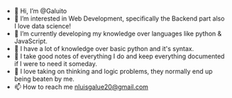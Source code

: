 - 👋 Hi, I’m @Galuito
- 👀 I’m interested in Web Development, specifically the Backend part also I love data science!
- 🌱 I’m currently developing my knowledge over languages like python & JavaScript.
- 📖 I have a lot of knowledge over basic python and it's syntax.
- 📝 I take good notes of everything I do and keep everything documented if I were to need it someday.
- 🧠 I love taking on thinking and logic problems, they normally end up being beaten by me.
- 📫 How to reach me nluisgalue20@gmail.com

<!---
Galuito/Galuito is a ✨ special ✨ repository because its `README.md` (this file) appears on your GitHub profile.
You can click the oh I got it
--->
